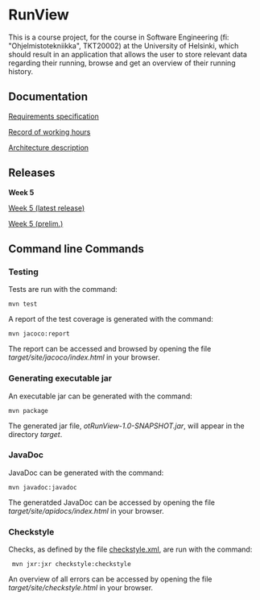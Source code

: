 # RunView

This is a course project, for the course in Software Engineering (fi: "Ohjelmistotekniikka", TKT20002) at the University of Helsinki, which should result in an application that allows the user to store relevant data regarding their running, browse and get an overview of their running history.


## Documentation

[Requirements specification](https://github.com/jrhel/ot-harjoitustyo2020/blob/master/documentation/Requirements%20specification.md)

[Record of working hours](https://github.com/jrhel/ot-harjoitustyo2020/blob/master/documentation/Record%20of%20working%20hours.md)

[Architecture description](https://github.com/jrhel/ot-harjoitustyo2020/blob/master/documentation/arcitecture.md)

## Releases

**Week 5**

[Week 5 (latest release)](https://github.com/jrhel/ot-harjoitustyo2020/releases/tag/week_5)

[Week 5 (prelim.)](https://github.com/jrhel/ot-harjoitustyo2020/releases/tag/week_5_(prelim.))

## Command line Commands

### Testing

Tests are run with the command:

```
mvn test
```

A report of the test coverage is generated with the command:

```
mvn jacoco:report
```

The report can be accessed and browsed by opening the file _target/site/jacoco/index.html_ in your browser.

### Generating executable jar

An executable jar can be generated with the command:

```
mvn package
```

The generated jar file, _otRunView-1.0-SNAPSHOT.jar_, will appear in the directory _target_.

### JavaDoc

JavaDoc can be generated with the command: 

```
mvn javadoc:javadoc
```

The generatded JavaDoc can be accessed by opening the file _target/site/apidocs/index.html_ in your browser.

### Checkstyle

Checks, as defined by the file [checkstyle.xml](https://github.com/jrhel/ot-harjoitustyo2020/blob/master/otRunView/checkstyle.xml), are run with the command:

```
 mvn jxr:jxr checkstyle:checkstyle
```

An overview of all errors can be accessed by opening the file _target/site/checkstyle.html_ in your browser.






